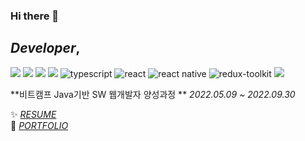 ### Hi there 👋

<!--
**Park-minseong/Park-minseong** is a ✨ _special_ ✨ repository because its `README.md` (this file) appears on your GitHub profile.

Here are some ideas to get you started:

- 🔭 I’m currently working on ...
- 🌱 I’m currently learning ...
- 👯 I’m looking to collaborate on ...
- 🤔 I’m looking for help with ...
- 💬 Ask me about ...
- 📫 How to reach me: ...
- 😄 Pronouns: ...
- ⚡ Fun fact: ...
-->

## *Developer*,
![](https://img.shields.io/badge/-Babel-F9DC3E?&logo=Babel&logoColor=white)
![](https://img.shields.io/badge/-Webpack-8DD6F9?&logo=Webpack&logoColor=black)
![](https://img.shields.io/badge/-Prettier-F7B93E?&logo=Prettier&logoColor=white)
![](https://img.shields.io/badge/-ESLint-4B32C3?&logo=ESLint&logoColor=white)
![typescript](https://img.shields.io/badge/typescript-007acc?logo=typescript&logoColor=white)
![react](https://img.shields.io/badge/-React-61DAFB?logo=react&logoColor=white)
![react native](https://img.shields.io/badge/-React%20Native-61DAFB?logo=react&logoColor=white)
![redux-toolkit](https://img.shields.io/badge/-Redux%20ToolKit-764abc?logo=redux&logoColor=white)
![](https://img.shields.io/badge/-Storybook-FF4785?&logo=Storybook&logoColor=white)


**비트캠프 Java기반 SW 웹개발자 양성과정 ** <I>2022.05.09 ~ 2022.09.30</I> 



✨  <I>[RESUME](https://#)</I>    
🌱  <I>[PORTFOLIO](https://#)</I>  





